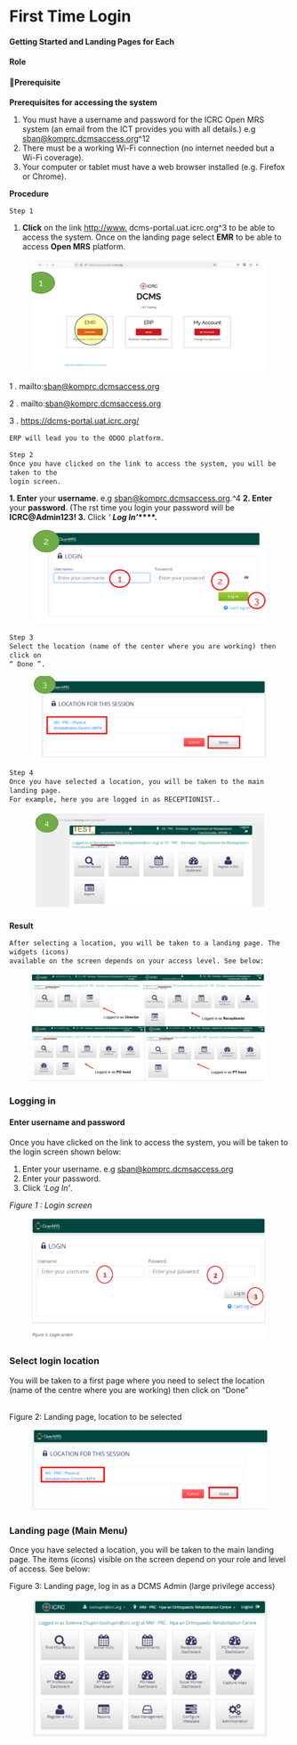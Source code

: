 # First Time Login

#### Getting Started and Landing Pages for Each

#### Role

#### Prerequisite

**Prerequisites for accessing the system**

1. You must have a username and password for the ICRC Open MRS system (an email from the ICT provides you with all details.) e.g sban@komprc.dcmsaccess.org^12
2. There must be a working Wi-Fi connection (no internet needed but a Wi-Fi coverage).
3. Your computer or tablet must have a web browser installed (e.g. Firefox or Chrome).

**Procedure**

```
Step 1
```

1. **Click** on the link [http://www.](http://www) dcms-portal.uat.icrc.org^3 to be able to access the system. Once on the landing page select **EMR** to be able to access **Open MRS** platform.

<figure><img src="../.gitbook/assets/image (13).png" alt=""><figcaption></figcaption></figure>

1 . mailto:sban@komprc.dcmsaccess.org&#x20;

2 . mailto:sban@komprc.dcmsaccess.org&#x20;

3 . https://dcms-portal.uat.icrc.org/

```
ERP will lead you to the ODOO platform.
```

```
Step 2
Once you have clicked on the link to access the system, you will be taken to the
login screen.
```

**1. Enter** your **username**. e.g sban@komprc.dcmsaccess.org.^4 **2. Enter** your **password**. (The rst time you login your password will be **ICRC@Admin123! 3.** Click _‘_ _**Log In’**_**\*\*\*\*.**

<figure><img src="../.gitbook/assets/image (14).png" alt=""><figcaption></figcaption></figure>

```
Step 3
Select the location (name of the center where you are working) then click on
“ Done ”.
```

<figure><img src="../.gitbook/assets/image (15).png" alt=""><figcaption></figcaption></figure>

```
Step 4
Once you have selected a location, you will be taken to the main landing page.
For example, here you are logged in as RECEPTIONIST..
```

<figure><img src="../.gitbook/assets/image (16).png" alt=""><figcaption></figcaption></figure>

**Result**

```
After selecting a location, you will be taken to a landing page. The widgets (icons)
available on the screen depends on your access level. See below:
```

<figure><img src="../.gitbook/assets/image (17).png" alt=""><figcaption></figcaption></figure>

### Logging in

#### Enter username and password

Once you have clicked on the link to access the system, you will be taken to the login screen shown below:

1. Enter your username. e.g sban@komprc.dcmsaccess.org
2. Enter your password.
3. Click _‘Log In’_.

_Figure 1 : Login screen_

<figure><img src="../.gitbook/assets/image (7) (1) (1).png" alt=""><figcaption></figcaption></figure>

### Select login location

You will be taken to a first page where you need to select the location (name of the centre where you are working) then click on “Done”

\
Figure 2: Landing page, location to be selected

<figure><img src="../.gitbook/assets/image (8) (1) (1).png" alt=""><figcaption></figcaption></figure>

### Landing page (Main Menu)

Once you have selected a location, you will be taken to the main landing page. The items (icons) visible on the screen depend on your role and level of access. See below:

Figure 3: Landing page, log in as a DCMS Admin (large privilege access)

<figure><img src="../.gitbook/assets/image (9) (1) (1).png" alt=""><figcaption></figcaption></figure>

